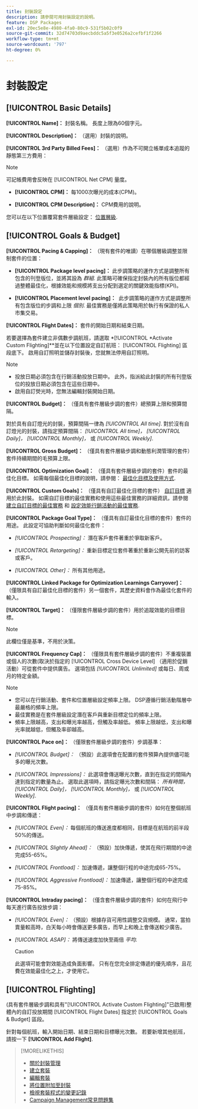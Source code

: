 ```yaml
---
title: 封裝設定
description: 請參閱可用封裝設定的說明。
feature: DSP Packages
exl-id: 20ec5e8e-4980-4fa0-80c9-531f5b02c0f9
source-git-commit: 32d74703d9aecbddc5a5f3e0526a2cefbf1f2266
workflow-type: tm+mt
source-wordcount: '797'
ht-degree: 0%

---
```


# 封裝設定

## [!UICONTROL Basic Details]

**[!UICONTROL Name]：** 封裝名稱。 長度上限為60個字元。

**[!UICONTROL Description]：** （選用）封裝的說明。

**[!UICONTROL 3rd Party Billed Fees]：** （選用）作為不可開立帳單成本追蹤的靜態第三方費用：

>[!NOTE]
>
>可記帳費用會反映在 [!UICONTROL Net CPM] 量度。
* **[!UICONTROL CPM]：** 每1000次曝光的成本(CPM)。

* **[!UICONTROL CPM Description]：** CPM費用的說明。

您可以在以下位置覆寫套件層級設定： [位置層級](/help/dsp/campaign-management/placements/placement-settings.md).

## [!UICONTROL Goals & Budget]

**[!UICONTROL Pacing & Capping]：** （現有套件的唯讀）在哪個層級調整並限制套件的位置：

* **[!UICONTROL Package level pacing]：** 此步調策略的運作方式是調整所有包含的刊登版位，並將其設為 *群組*. 此策略可確保指定封裝內的所有版位都經過整體最佳化，根據效能和規模將支出分配到選定的關鍵效能指標(KPI)。

* **[!UICONTROL Placement level pacing]：**  此步調策略的運作方式是調整所有包含版位的步調和上限 *個別*. 最佳實務是僅將此策略用於執行有保證的私人市集交易。

**[!UICONTROL Flight Dates]：** 套件的開始日期和結束日期。

若要選擇為套件建立非偶數步調航班，請選取 *[!UICONTROL *Activate Custom Flighting]**並在以下位置設定自訂航班： [!UICONTROL Flighting] 區段底下。 啟用自訂照明並儲存封裝後，您就無法停用自訂照明。

>[!NOTE]
>
>* 投放日期必須包含在行銷活動投放日期中。 此外，指派給此封裝的所有刊登版位的投放日期必須包含在這些日期中。
> * 啟用自訂熒光時，您無法編輯封裝開始日期。


**[!UICONTROL Budget]：** （僅具有套件層級步調的套件）總預算上限和預算間隔。

對於具有自訂燈光的封裝，預算間隔一律為 *[!UICONTROL All time]*. 對於沒有自訂燈光的封裝，請指定預算間隔： *[!UICONTROL All time]，* *[!UICONTROL Daily]，* *[!UICONTROL Monthly]，* 或 *[!UICONTROL Weekly]*.

**[!UICONTROL Gross Budget]：** （僅具有套件層級步調和動態利潤管理的套件）套件持續期間的毛預算上限。

**[!UICONTROL Optimization Goal]：** （僅具有套件層級步調的套件）套件的最佳化目標。 如需每個最佳化目標的說明，請參閱： [最佳化目標及使用方式](/help/dsp/optimization/optimization-goals.md).

**[!UICONTROL Custom Goals]：** （僅具有自訂最佳化目標的套件） [自訂目標](/help/dsp/optimization/custom-goal-about.md) 適用於此封裝。 如需自訂目標的最佳實務和使用這些最佳實務的詳細資訊，請參閱  [建立自訂目標的最佳實務](/help/dsp/optimization/custom-goal-best-practices.md) 和 [設定效能行銷活動的最佳實務](/help/dsp/optimization/campaign-best-practices-performance.md).

**[!UICONTROL Package Goal Type]：** （僅具有自訂最佳化目標的套件）套件的用途。 此設定可協助判斷如何最佳化套件：

* *[!UICONTROL Prospecting]：* 潛在客戶套件著重於爭取新客戶。

* *[!UICONTROL Retargeting]：* 重新目標定位套件著重於重新公開先前的訪客或客戶。

* *[!UICONTROL Other]：* 所有其他用途。

**[!UICONTROL Linked Package for Optimization Learnings Carryover]：** （僅限具有自訂最佳化目標的套件）另一個套件，其歷史資料會作為最佳化套件的輸入。

**[!UICONTROL Target]：** （僅限套件層級步調的套件）用於追蹤效能的目標目標。

>[!NOTE]
>
>此欄位僅是基準，不用於決策。

**[!UICONTROL Frequency Cap]：** （僅限具有套件層級步調的套件）不重複裝置或個人的次數(取決於指定的 [!UICONTROL Cross Device Level] （適用於促銷活動）可從套件中提供廣告。 選項包括 *[!UICONTROL Unlimited]* 或每日、周或月的特定金額。

>[!NOTE]
>
>* 您可以在行銷活動、套件和位置層級設定頻率上限。 DSP遵循行銷活動階層中最嚴格的頻率上限。
>* 最佳實務是在套件層級設定潛在客戶與重新目標定位的頻率上限。
> * 頻率上限越高，支出和曝光率越高，但觸及率越低。 頻率上限越低，支出和曝光率就越低，但觸及率卻越高。


**[!UICONTROL Pace on]：** （僅限套件層級步調的套件）步調基準：

* *[!UICONTROL Budget]：* （預設）此選項會在配置的套件預算內提供儘可能多的曝光次數。

* *[!UICONTROL Impressions]：* 此選項會傳送曝光次數，直到在指定的間隔內達到指定的數量為止。 選取此選項時，請指定曝光次數和間隔： *所有時間，* *[!UICONTROL Daily]，* *[!UICONTROL Monthly]，* 或 *[!UICONTROL Weekly]*.

**[!UICONTROL Flight pacing]：** （僅具有套件層級步調的套件）如何在整個航班中步調和傳遞：

* *[!UICONTROL Even]：* 每個航班的傳送進度都相同，目標是在航班的前半段50%的傳送。

* *[!UICONTROL Slightly Ahead]：* （預設）加快傳遞，使其在飛行期間的中途完成55-65%。

* *[!UICONTROL Frontload]：* 加速傳遞，讓整個行程的中途完成65-75%。

* *[!UICONTROL Aggressive Frontload]：* 加速傳遞，讓整個行程的中途完成75-85%。

**[!UICONTROL Intraday pacing]：** （僅含套件層級步調的套件）如何在飛行中每天進行廣告投放步調：

* *[!UICONTROL Even]：* （預設）根據存貨可用性調整交貨規模。 通常，當拍賣量較高時，白天每小時會傳送更多廣告，而早上和晚上會傳送較少廣告。

* *[!UICONTROL ASAP]：* 將傳送速度加快至兩倍 *平均*.

   >[!CAUTION]
   >
   >此選項可能會對效能造成負面影響。 只有在您完全排定傳遞的優先順序，且花費在效能最佳化之上，才使用它。

## [!UICONTROL Flighting]

(具有套件層級步調和具有&quot;[!UICONTROL Activate Custom Flighting]&quot;已啟用)整體內的自訂投放期間 [!UICONTROL Flight Dates] 指定於 [!UICONTROL Goals & Budget] 區段。

針對每個航班，輸入開始日期、結束日期和目標曝光次數。 若要新增其他航班，請按一下 **[!UICONTROL Add Flight]**.

>[!MORELIKETHIS]
>
>* [關於封裝管理](package-about.md)
>* [建立套裝](package-create.md)
>* [編輯套裝](package-edit.md)
>* [將位置附加至封裝](package-attach-placement.md)
>* [檢視套裝程式的變更記錄](package-change-log.md)
>* [Campaign Management常見問題集](/help/dsp/campaign-management/faq-campaign-management.md)

